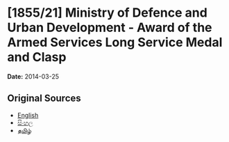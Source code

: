 # [1855/21] Ministry of Defence and Urban Development - Award of the Armed Services Long Service Medal and Clasp

**Date:** 2014-03-25

## Original Sources

- [English](https://documents.gov.lk/view/extra-gazettes/2014/3/1855-21_E.pdf)
- [සිංහල](https://documents.gov.lk/view/extra-gazettes/2014/3/1855-21_S.pdf)
- [தமிழ்](https://documents.gov.lk/view/extra-gazettes/2014/3/1855-21_T.pdf)
